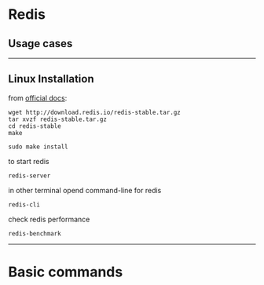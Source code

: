 #  Redis
## Usage cases

***
## Linux Installation
from [official docs](https://redis.io/topics/quickstart):


    wget http://download.redis.io/redis-stable.tar.gz
    tar xvzf redis-stable.tar.gz
    cd redis-stable
    make

    sudo make install

to start redis

    redis-server

in other terminal opend command-line for redis

    redis-cli

check redis performance

    redis-benchmark

***
# Basic commands

